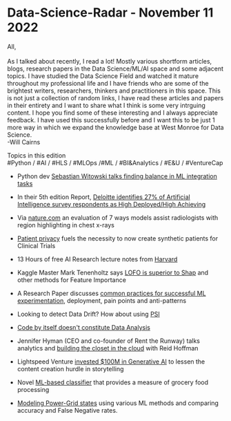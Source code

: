 # Data-Science-Radar - November 11 2022

<p>All, <br><br>
As I talked about recently, I read a lot! Mostly various shortform articles, blogs, research papers in the Data Science/ML/AI space and some adjacent topics. I have studied the Data Science Field and watched it mature throughout my professional life and I have friends who are some of the brightest writers, researchers, thinkers and practitioners in this space. This is not just a collection of random links, I have read these articles and papers in their entirety and I want to share what I think is some very intrguing content. I hope you find some of these interesting and I always appreciate feedback. I have used this successfully before and I want this to be just 1 more way in which we expand the knowledge base at West Monroe for Data Science.<br>
-Will Cairns</p>

<p> Topics in this edition <br>
#Python / #AI / #HLS / #MLOps /#ML / #BI&Analytics / #E&U / #VentureCap<br></p>

- Python dev [Sebastian Witowski talks finding balance in ML integration tasks](https://sourcery.ai/blog/sebastian-witowski-interview-part-1/)

- In their 5th edition Report, [Deloitte identifies 27% of Artificial Intelligence survey respondents as High Deployed/High Achieving](https://www2.deloitte.com/us/en/pages/consulting/articles/state-of-ai-2022.html)

- Via [nature.com](https://www.nature.com/articles/s42256-022-00536-x#Abs1) an evaluation of 7 ways models assist radiologists with region highlighting in chest x-rays

- [Patient privacy](https://www.nature.com/articles/s41598-022-23011-4) fuels the necessity to now create synthetic patients for Clinical Trials

- 13 Hours of free AI Research lecture notes from [Harvard](https://www.cs197.seas.harvard.edu)

- Kaggle Master Mark Tenenholtz says [LOFO is superior to Shap](https://github.com/aerdem4/lofo-importance) and other methods for Feature Importance

- A Research Paper discusses [common practices for successful ML experimentation](https://arxiv.org/pdf/2209.09125.pdf), deployment, pain points and anti-patterns

- Looking to detect Data Drift? How about using [PSI](https://www.fiddler.ai/blog/measuring-data-drift-population-stability-index)

- [Code by itself doesn't constitute Data Analysis](https://www.tandfonline.com/doi/full/10.1080/10618600.2022.2104290?journalCode=ucgs20)

- Jennifer Hyman (CEO and co-founder of Rent the Runway) talks analytics and [building the closet in the cloud](https://greylock.com/greymatter/designed-by-data/) with Reid Hoffman

- Lightspeed Venture [invested $100M in Generative AI](https://medium.com/lightspeed-venture-partners/why-lightspeed-invested-in-stability-ai-democratizing-generative-ai-b4f2250c5055) to lessen the content creation hurdle in storytelling

- Novel [ML-based classifier](https://www.medrxiv.org/content/10.1101/2022.04.23.22274217v1.full.pdf) that provides a measure of grocery food processing

- [Modeling Power-Grid states](https://www.authorea.com/doi/full/10.22541/au.159845944.43030810) using various ML methods and comparing accuracy and False Negative rates.
